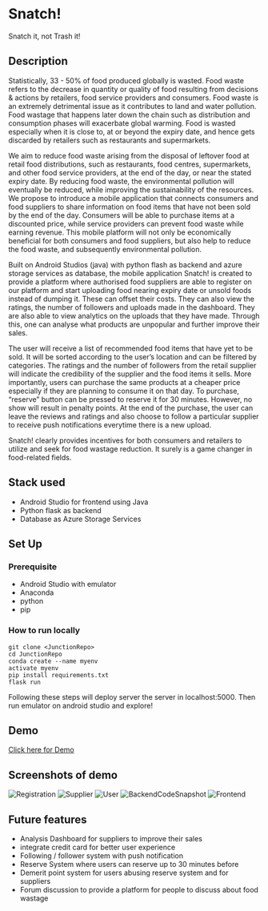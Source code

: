 # Snatch!
Snatch it, not Trash it!

## Description
Statistically, 33 - 50% of food produced globally is wasted. Food waste refers to the decrease in quantity or quality of food resulting from decisions & actions by retailers, food service providers and consumers. Food waste is an extremely detrimental issue as it contributes to land and water pollution. Food wastage that happens later down the chain such as distribution and consumption phases will exacerbate global warming. Food is wasted especially when it is close to, at or beyond the expiry date, and hence gets discarded by retailers such as restaurants and supermarkets.

We aim to reduce food waste arising from the disposal of leftover food at retail food distributions, such as restaurants, food centres, supermarkets, and other food service providers, at the end of the day, or near the stated expiry date. By reducing food waste, the environmental pollution will eventually be reduced, while improving the sustainability of the resources. We propose to introduce a mobile application that connects consumers and food suppliers to share information on food items that have not been sold by the end of the day. Consumers will be able to purchase items at a discounted price, while service providers can prevent food waste while earning revenue. This mobile platform will not only be economically beneficial for both consumers and food suppliers, but also help to reduce the food waste, and subsequently environmental pollution.

Built on Android Studios (java) with python flash as backend and azure storage services as database, the mobile application Snatch! is created to provide a platform where authorised food suppliers are able to register on our platform and start uploading food nearing expiry date or unsold foods instead of dumping it. These can offset their costs. They can also view the ratings, the number of followers and uploads made in the dashboard. They are also able to view analytics on the uploads that they have made. Through this, one can analyse what products are unpopular and further improve their sales. 

The user will receive a list of recommended food items that have yet to be sold. It will be sorted according to the user’s location and can be filtered by categories. The ratings and the number of followers from the retail supplier will indicate the credibility of the supplier and the food items it sells. More importantly, users can purchase the same products at a cheaper price especially if they are planning to consume it on that day. To purchase, “reserve” button can be pressed to reserve it for 30 minutes. However, no show will result in penalty points. At the end of the purchase, the user can leave the reviews and ratings and also choose to follow a particular supplier to receive push notifications everytime there is a new upload.

Snatch! clearly provides incentives for both consumers and retailers to utilize and seek for food wastage reduction. It  surely  is a game changer in food-related fields. 


## Stack used
- Android Studio for frontend using Java
- Python flask as backend 
- Database as Azure Storage Services


## Set Up
### Prerequisite
- Android Studio with emulator
- Anaconda
- python
- pip

### How to run locally 
```
git clone <JunctionRepo>
cd JunctionRepo
conda create --name myenv
activate myenv
pip install requirements.txt
flask run
```
Following these steps will deploy server the server in localhost:5000. Then run emulator on android studio and explore!


## Demo
[Click here for Demo]()

## Screenshots of demo

![Registration](https://user-images.githubusercontent.com/42865415/85217026-b9c3da80-b3be-11ea-855c-5bdfc4bfd041.png)
![Supplier](https://user-images.githubusercontent.com/42865415/85217027-bcbecb00-b3be-11ea-9ac0-f06e1efa59a5.png)
![User](https://user-images.githubusercontent.com/42865415/85217029-bdeff800-b3be-11ea-9e26-ffed8d1c0a48.png)
![BackendCodeSnapshot](https://user-images.githubusercontent.com/42865415/85217031-bfb9bb80-b3be-11ea-9d8d-56ff67b0ef1b.png)
![Frontend](https://user-images.githubusercontent.com/42865415/85217034-c0eae880-b3be-11ea-84d5-25855e7691fd.png)





## Future features
- Analysis Dashboard for suppliers to improve their sales
- integrate credit card for better user experience
- Following / follower system with push notification
- Reserve System where users can reserve up to 30 minutes before 
- Demerit point system for users abusing reserve system and for suppliers
- Forum discussion to provide a platform for people to discuss about food wastage









 
 
 
 
 
